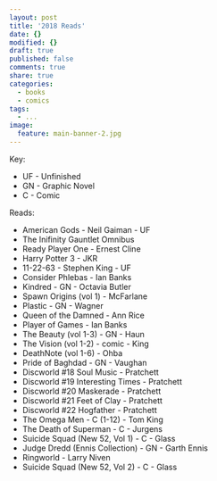 ```yaml
---
layout: post
title: '2018 Reads'
date: {}
modified: {}
draft: true
published: false
comments: true
share: true
categories:
  - books
  - comics
tags:
  - ...
image:
  feature: main-banner-2.jpg
---
```


Key:
* UF - Unfinished
* GN - Graphic Novel
* C - Comic

Reads:
* American Gods - Neil Gaiman - UF
* The Inifinity Gauntlet Omnibus
* Ready Player One - Ernest Cline
* Harry Potter 3 - JKR
* 11-22-63 - Stephen King - UF
* Consider Phlebas - Ian Banks
* Kindred - GN - Octavia Butler
* Spawn Origins (vol 1) - McFarlane
* Plastic - GN - Wagner
* Queen of the Damned - Ann Rice
* Player of Games - Ian Banks
* The Beauty (vol 1-3) - GN - Haun
* The Vision (vol 1-2) - comic - King
* DeathNote (vol 1-6) - Ohba
* Pride of Baghdad - GN - Vaughan
* Discworld #18 Soul Music - Pratchett
* Discworld #19 Interesting Times - Pratchett
* Discworld #20 Maskerade - Pratchett
* Discworld #21 Feet of Clay - Pratchett
* Discworld #22 Hogfather - Pratchett
* The Omega Men - C (1-12) - Tom King
* The Death of Superman - C - Jurgens
* Suicide Squad (New 52, Vol 1) - C - Glass
* Judge Dredd (Ennis Collection) - GN - Garth Ennis
* Ringworld - Larry Niven
* Suicide Squad (New 52, Vol 2) - C - Glass
